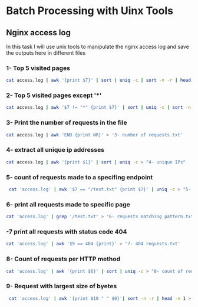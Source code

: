 # Batch Processing with Uinx Tools

## Nginx access log

In this task I will use unix tools to manipulate the nginx access log and save the outputs here in different files

### 1- Top 5 visited pages

```bash
cat access.log | awk '{print $7}' | sort | uniq -c | sort -n -r | head -n 5 > "1- top visited pages.txt"
```

### 2- Top 5 visited pages except '*'

```bash
cat access.log | awk '$7 != "*" {print $7}' | sort | uniq -c | sort -n -r | head -n 5 > "2- top visited pages except '*'.txt"
```

### 3- Print the number of requests in the file

```bash
cat access.log | awk 'END {print NR}' > '3- number of requests.txt'
```

### 4- extract all unique ip addresses

```bash
cat access.log | awk '{print $1}' | sort | uniq -c > "4- unique IPs"
```

### 5- count of requests made to a specifing endpoint

```bash
 cat 'access.log' | awk '$7 == "/test.txt" {print $7}' | uniq -c > "5- count of requests to path.txt"
```

### 6- print all requests made to specific page

```bash
cat 'access.log' | grep '/test.txt' > '6- requests matching pattern.txt'
```

### -7 print all requests with status code 404

```bash
cat 'access.log' | awk '$9 == 404 {print}' > '7- 404 requests.txt'
```

### 8- Count of requests per HTTP method

```bash
cat 'access.log' | awk '{print $6}' | sort | uniq -c > "8- count of requests per HTTP method"
```

### 9- Request with largest size of byetes

```bash
 cat 'access.log' | awk '{print $10 " " $0}'| sort -n -r | head -n 1 > '9- request with largest size of bytes.txt'
```
